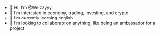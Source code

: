 - 👋 Hi, I’m @Welzzyyy
- 👀 I’m interested in economy, trading, investing, and crypto
- 🌱 I’m currently learning english
- 💞️ I’m looking to collaborate on anything, like being an ambassador for a project
